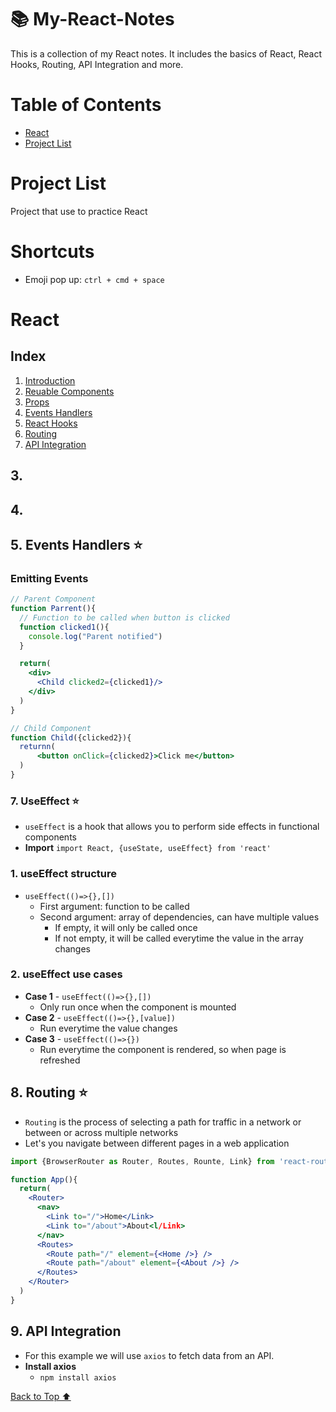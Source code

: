 # 📚 My-React-Notes
This is a collection of my React notes. It includes the basics of React, React Hooks, Routing, API Integration and more.
# Table of Contents
- [React](#react)
- [Project List](#project-list)
# Project List
Project that use to practice React

# Shortcuts
- Emoji pop up: `ctrl + cmd + space`

# React 
## Index
1. [Introduction](#1-introduction)
2. [Reuable Components](#2-reusable-components)
3. [Props](#3-props)
4. [Events Handlers](#4-events)
4. [React Hooks](#4-react-hooks)
6. [Routing](#6-routing)
7. [API Integration](#7-api-integration)



## 3. 
## 4. 

## 5. Events Handlers ⭐️


### Emitting Events
```jsx
// Parent Component
function Parrent(){
  // Function to be called when button is clicked
  function clicked1(){
    console.log("Parent notified")
  }

  return(
    <div>
      <Child clicked2={clicked1}/>
    </div>
  )
}

// Child Component
function Child({clicked2}){
  returnn(
      <button onClick={clicked2}>Click me</button>
  )
}

```
### 7. UseEffect ⭐️
- `useEffect` is a hook that allows you to perform side effects in functional components
- **Import** `import React, {useState, useEffect} from 'react'`

### 1. useEffect structure
- `useEffect(()=>{},[])`
  - First argument: function to be called
  - Second argument: array of dependencies, can have multiple values
    - If empty, it will only be called once
    - If not empty, it will be called everytime the value in the array changes

### 2. useEffect use cases
- **Case 1** - `useEffect(()=>{},[])`
  - Only run once when the component is mounted
- **Case 2** - `useEffect(()=>{},[value])`
  - Run everytime the value changes
- **Case 3** - `useEffect(()=>{})`
  - Run everytime the component is rendered, so when page is refreshed

## 8. Routing ⭐️
- `Routing` is the process of selecting a path for traffic in a network or between or across multiple networks
- Let's you navigate between different pages in a web application

```jsx
import {BrowserRouter as Router, Routes, Rounte, Link} from 'react-router-dom'

function App(){
  return(
    <Router>
      <nav>
        <Link to="/">Home</Link>
        <Link to="/about">About<l/Link>
      </nav>
      <Routes>
        <Route path="/" element={<Home />} />
        <Route path="/about" element={<About />} />
      </Routes>
    </Router>
  )
}
```

## 9. API Integration
- For this example we will use `axios` to fetch data from an API.
- **Install axios**
  - `npm install axios`

[Back to Top ⬆ ](#index)